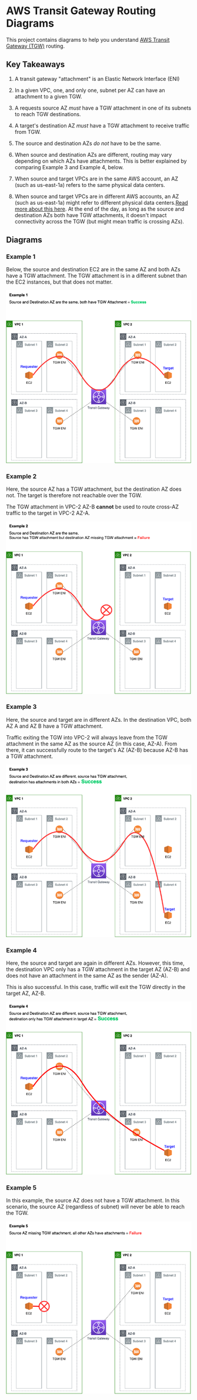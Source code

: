 # AWS Transit Gateway Routing Diagrams

This project contains diagrams to help you understand [AWS Transit Gateway (TGW)](https://aws.amazon.com/transit-gateway/) routing.


## Key Takeaways

1. A transit gateway "attachment" is an Elastic Network Interface (ENI)

2. In a given VPC, one, and only one, subnet per AZ can have an attachment to a given TGW.

3. A requests source AZ *must* have a TGW attachment in one of its subnets to reach TGW destinations.

4. A target's destination AZ *must* have a TGW attachment to receive traffic from TGW.

5. The source and destination AZs *do not* have to be the same. 

6. When source and destination AZs are different, routing may vary depending on which AZs have attachments. This is better explained by comparing Example 3 and Example 4, below. 

7. When source and target VPCs are in the same AWS account, an AZ (such as us-east-1a) refers to the same physical data centers. 

8. When source and target VPCs are in different AWS accounts, an AZ (such as us-east-1a) might refer to different physical data centers.[Read more about this here](https://docs.aws.amazon.com/ram/latest/userguide/working-with-az-ids.html). At the end of the day, as long as the source and destination AZs both have TGW attachments, it doesn't impact connectivity across the TGW (but might mean traffic is crossing AZs).

## Diagrams

### Example 1

Below, the source and destination EC2 are in the same AZ and both AZs have a TGW attachment. The TGW attachment is in a different subnet than the EC2 instances, but that does not matter. 

![example 1](example1.png)

### Example 2

Here, the source AZ has a TGW attachment, but the destination AZ does not. The target is therefore not reachable over the TGW.

The TGW attachment in VPC-2 AZ-B **cannot** be used to route cross-AZ traffic to the target in VPC-2 AZ-A. 

![example 2](example2.png)

### Example 3

Here, the source and target are in different AZs. In the destination VPC, both AZ A and AZ B have a TGW attachment. 

Traffic exiting the TGW into VPC-2 will always leave from the TGW attachment in the same AZ as the source AZ (in this case, AZ-A). From there, it can successfully route to the target's AZ (AZ-B) because AZ-B has a TGW attachment.

![example 3](example3.png)

### Example 4

Here, the source and target are again in different AZs. However, this time, the destination VPC only has a TGW attachment in the target AZ (AZ-B) and does not have an attachment in the same AZ as the sender (AZ-A).

This is also successful. In this case, traffic will exit the TGW directly in the target AZ, AZ-B.

![example 4](example4.png)

### Example 5

In this example, the source AZ does not have a TGW attachment. In this scenario, the source AZ (regardless of subnet) will never be able to reach the TGW.

![example 5](example5.png)
